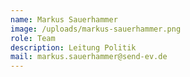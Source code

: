 ```yaml
---
name: Markus Sauerhammer
image: /uploads/markus-sauerhammer.png
role: Team
description: Leitung Politik
mail: markus.sauerhammer@send-ev.de
---
```


